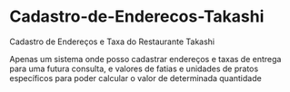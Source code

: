# Cadastro-de-Enderecos-Takashi
Cadastro de Endereços e Taxa do Restaurante Takashi

Apenas um sistema onde posso cadastrar endereços e taxas de entrega para uma futura consulta, e valores de fatias e unidades de pratos específicos para poder calcular o valor de determinada quantidade
